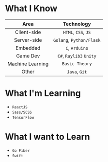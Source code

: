# What I Know

| Area          | Technology   |
| :-----------: | :----------: |
| Client-side | `HTML`, `CSS`, `JS` |
| Server-side | `Golang`, `Python/Flask` |
| Embedded | `C`, `Arduino` |
| Game Dev | `C#`, `Raylib3` `Unity` |
| Machine Learning | `Basic Theory` |
| Other | `Java`, `Git` |

# What I'm Learning
* `ReactJS`
* `Sass/SCSS`
* `TensorFlow`

# What I want to Learn
* `Go Fiber`
* `Swift`
